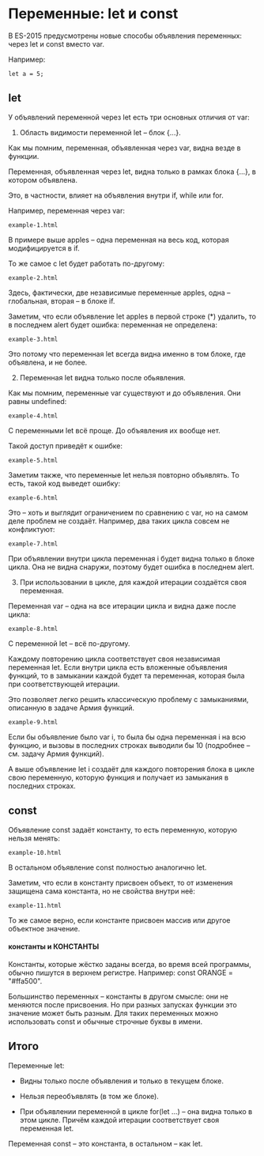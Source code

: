 # Переменные: let и const

В ES-2015 предусмотрены новые способы объявления переменных: через let и const вместо var.

Например:

    let a = 5;

## let

У объявлений переменной через let есть три основных отличия от var:

1. Область видимости переменной let – блок {...}.

Как мы помним, переменная, объявленная через var, видна везде в функции.

Переменная, объявленная через let, видна только в рамках блока {...}, в котором объявлена.

Это, в частности, влияет на объявления внутри if, while или for.

Например, переменная через var:

`example-1.html`

В примере выше apples – одна переменная на весь код, которая модифицируется в if.

То же самое с let будет работать по-другому:

`example-2.html`

Здесь, фактически, две независимые переменные apples, одна – глобальная, вторая – в блоке if.

Заметим, что если объявление let apples в первой строке (*) удалить, то в последнем alert будет ошибка: переменная не определена:

`example-3.html`

Это потому что переменная let всегда видна именно в том блоке, где объявлена, и не более.

2. Переменная let видна только после обьявления.

Как мы помним, переменные var существуют и до объявления. Они равны undefined:

`example-4.html`

С переменными let всё проще. До объявления их вообще нет.

Такой доступ приведёт к ошибке:

`example-5.html`

Заметим также, что переменные let нельзя повторно объявлять. То есть, такой код выведет ошибку:

`example-6.html`

Это – хоть и выглядит ограничением по сравнению с var, но на самом деле проблем не создаёт. Например, два таких цикла совсем не конфликтуют:

`example-7.html`

При объявлении внутри цикла переменная i будет видна только в блоке цикла. Она не видна снаружи, поэтому будет ошибка в последнем alert.

3. При использовании в цикле, для каждой итерации создаётся своя переменная.

Переменная var – одна на все итерации цикла и видна даже после цикла:

`example-8.html`

С переменной let – всё по-другому.

Каждому повторению цикла соответствует своя независимая переменная let. Если внутри цикла есть вложенные объявления функций, то в замыкании каждой будет та переменная, которая была при соответствующей итерации.

Это позволяет легко решить классическую проблему с замыканиями, описанную в задаче Армия функций.

`example-9.html`

Если бы объявление было var i, то была бы одна переменная i на всю функцию, и вызовы в последних строках выводили бы 10 (подробнее – см. задачу Армия функций).

А выше объявление let i создаёт для каждого повторения блока в цикле свою переменную, которую функция и получает из замыкания в последних строках.

## const

Объявление const задаёт константу, то есть переменную, которую нельзя менять:

`example-10.html`

В остальном объявление const полностью аналогично let.

Заметим, что если в константу присвоен объект, то от изменения защищена сама константа, но не свойства внутри неё:

`example-11.html`

То же самое верно, если константе присвоен массив или другое объектное значение.

#### константы и КОНСТАНТЫ

Константы, которые жёстко заданы всегда, во время всей программы, обычно пишутся в верхнем регистре. Например: const ORANGE = "#ffa500".

Большинство переменных – константы в другом смысле: они не меняются после присвоения. Но при разных запусках функции это значение может быть разным. Для таких переменных можно использовать const и обычные строчные буквы в имени.

## Итого

Переменные let:

* Видны только после объявления и только в текущем блоке.
  
* Нельзя переобъявлять (в том же блоке).

* При объявлении переменной в цикле for(let …) – она видна только в этом цикле. Причём каждой итерации соответствует своя переменная let.

Переменная const – это константа, в остальном – как let.

